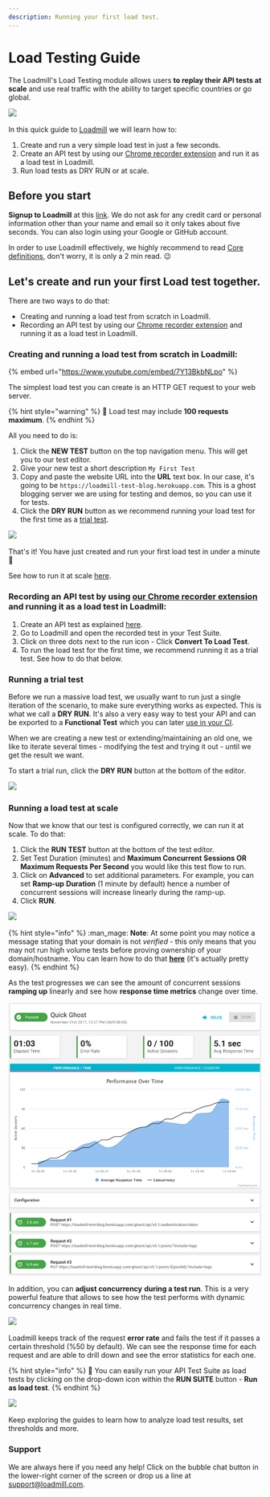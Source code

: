 ```yaml
---
description: Running your first load test.
---
```


# Load Testing Guide

The Loadmill's Load Testing module allows users **to replay their API tests at scale** and use real traffic with the ability to target specific countries or go global.

![](<../.gitbook/assets/Screenshot (26).png>)

In this quick guide to [Loadmill](https://loadmill.com/app/signup) we will learn how to:

1. Create and run a very simple load test in just a few seconds.
2. Create an API test by using our [Chrome recorder extension](https://docs.loadmill.com/working-with-the-recorder) and run it as a load test in Loadmill.
3. Run load tests as DRY RUN or at scale.

## **Before you start**

**Signup to Loadmill** at this [link](https://www.loadmill.com/app/signup). We do not ask for any credit card or personal information other than your name and email so it only takes about five seconds. You can also login using your Google or GitHub account.

In order to use Loadmill effectively, we highly recommend to read [Core definitions](https://docs.loadmill.com/core-definitions), don't worry, it is only a 2 min read. :wink:

## Let's create and run your first Load test together.

There are two ways to do that:

* Creating and running a load test from scratch in Loadmill.
* Recording an API test by using our [Chrome recorder extension](https://docs.loadmill.com/working-with-the-recorder) and running it as a load test in Loadmill.

### Creating and running a load test from scratch in Loadmill:

{% embed url="https://www.youtube.com/embed/7Y13BkbNLpo" %}

The simplest load test you can create is an HTTP GET request to your web server.

{% hint style="warning" %}
:brain: Load test may include **100 requests maximum**.
{% endhint %}

All you need to do is:

1. Click the **NEW TEST** button on the top navigation menu. This will get you to our test editor.
2. Give your new test a short description `My First Test`
3. Copy and paste the website URL into the **URL** text box. In our case, it's going to be `https://loadmill-test-blog.herokuapp.com`. This is a ghost blogging server we are using for testing and demos, so you can use it for tests.
4. Click the **DRY RUN** button as we recommend running your load test for the first time as a [trial test](https://docs.loadmill.com/getting-started/getting-started-1#running-a-trial-test).

![](../.gitbook/assets/video1807115540-online-video-cut.gif)

&#x20;That's it! You have just created and run your first load test in under a minute 🎉  &#x20;

See how to run it at scale [here](https://docs.loadmill.com/getting-started/getting-started-1#running-a-load-test-at-scale).&#x20;

### Recording an API test by using [our Chrome recorder extension](https://chrome.google.com/webstore/detail/loadmill-recorder/gdkmnfehipofdefhpegbgkkocinlaofd?hl=en) and running it as a load test in Loadmill:

1. Create an API test as explained [here](https://docs.loadmill.com/api-testing/getting-started#creating-and-running-an-api-test-by-using-our-chrome-recorder-extension).
2. Go to Loadmill and open the recorded test in your Test Suite.
3. Click on three dots next to the run icon - Click **Convert To Load Test**.
4. To run the load test for the first time, we recommend running it as a trial test. See how to do that below.

### Running a trial test

Before we run a massive load test, we usually want to run just a single iteration of the scenario, to make sure everything works as expected. This is what we call a **DRY RUN**. It's also a very easy way to test your API and can be exported to a **Functional Test** which you can later [use in your CI](https://docs.loadmill.com/integrations/npm-modal).

When we are creating a new test or extending/maintaining an old one, we like to iterate several times - modifying the test and trying it out - until we get the result we want.

To start a trial run, click the **DRY RUN** button at the bottom of the editor.

![](../.gitbook/assets/screenshot-32-.png)

### Running a load test at scale

Now that we know that our test is configured correctly, we can run it at scale. To do that:

1. Click the **RUN TEST** button at the bottom of the test editor.
2. Set Test Duration (minutes) and **Maximum Concurrent Sessions OR Maximum Requests Per Second** you would like this test flow to run.
3. Click on **Advanced** to set additional parameters. For example, you can set **Ramp-up** **Duration** (1 minute by default) hence a number of concurrent sessions will increase linearly during the ramp-up.
4. Click **RUN**.

![](../.gitbook/assets/video1399332329-online-video-cut.gif)

{% hint style="info" %}
:man\_mage: **Note**: At some point you may notice a message stating that your domain is not _verified_ - this only means that you may not run high volume tests before proving ownership of your domain/hostname. You can learn how to do that [**here**](https://docs.loadmill.com/load-testing/setup/domain-verification) (it's actually pretty easy).
{% endhint %}

As the test progresses we can see the amount of concurrent sessions **ramping up** linearly and see how **response time metrics** change over time.

![](<../.gitbook/assets/image (38) (1).png>)

In addition, you can **adjust concurrency** **during a test run**. This is a very powerful feature that allows to see how the test performs with dynamic concurrency changes in real time.

![](../.gitbook/assets/screenshot-33-.png)

Loadmill keeps track of the request **error rate** and fails the test if it passes a certain threshold (%50 by default). We can see the response time for each request and are able to drill down and see the error statistics for each one.

{% hint style="info" %}
:brain: You can easily run your API Test Suite as load tests by clicking on the drop-down icon within the **RUN SUITE** button - **Run as load test**.
{% endhint %}

![](<../.gitbook/assets/video1977598869-online-video-cut (1) (2).gif>)

Keep exploring the guides to learn how to analyze load test results, set thresholds and more.

### Support

We are always here if you need any help! Click on the bubble chat button in the lower-right corner of the screen or drop us a line at [support@loadmill.com](mailto:support@loadmill.com).
